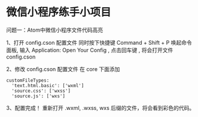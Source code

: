 # 微信小程序练手小项目

问题一：Atom中微信小程序文件代码高亮

1、打开 config.cson 配置文件
同时按下快捷键 Command + Shift + P 唤起命令面板, 输入 Application: Open Your Config , 点击回车键 , 将会打开文件 config.cson

2、修改 config.cson 配置文件
在 core 下面添加
```
customFileTypes:
  'text.html.basic': ['wxml']   
  'source.css': ['wxss']   
  'source.js': ['wxs']
```

3、配置完成！ 重新打开 .wxml, .wxss, wxs 后缀的文件，将会看到彩色的代码。
